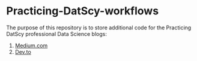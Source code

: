 # Practicing-DatScy-workflows 

The purpose of this repository is to store additional code for the Practicing DatScy professional Data Science blogs:
1. [Medium.com](https://medium.com/@j622amilah)
2. [Dev.to](https://dev.to/practicing_datscy)
